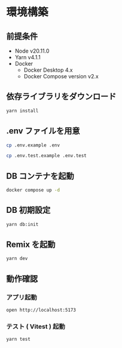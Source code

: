 # 環境構築

## 前提条件

- Node v20.11.0
- Yarn v4.1.1
- Docker
  - Docker Desktop 4.x
  - Docker Compose version v2.x

## 依存ライブラリをダウンロード

```sh
yarn install
```

## .env ファイルを用意

```sh
cp .env.example .env
```

```sh
cp .env.test.example .env.test
```

## DB コンテナを起動

```sh
docker compose up -d
```

## DB 初期設定

```sh
yarn db:init
```

## Remix を起動

```sh
yarn dev
```

## 動作確認

### アプリ起動

```sh
open http://localhost:5173
```

### テスト ( Vitest ) 起動

```sh
yarn test
```
